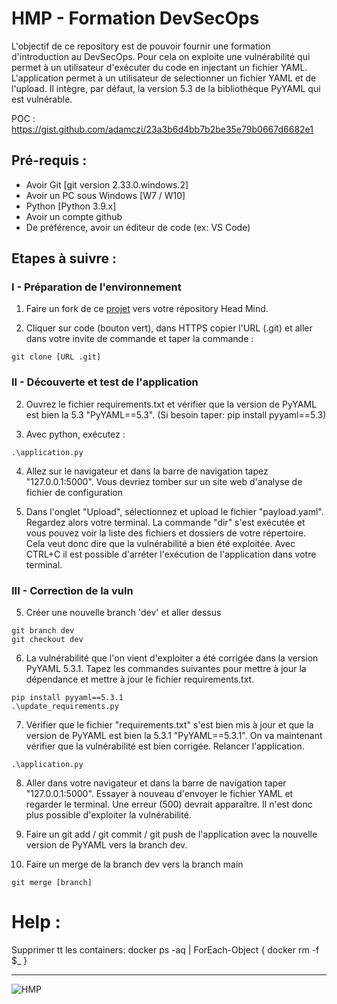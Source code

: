 # HMP - Formation DevSecOps

L'objectif de ce repository est de pouvoir fournir une formation d'introduction au DevSecOps. Pour cela on exploite une vulnérabilité qui permet à un utilisateur d'exécuter du code en injectant un fichier YAML.
L'application permet à un utilisateur de selectionner un fichier YAML et de l'upload. Il intègre, par défaut, la version 5.3 de la bibliothèque PyYAML qui est vulnérable. 

POC : https://gist.github.com/adamczi/23a3b6d4bb7b2be35e79b0667d6682e1

## Pré-requis :
- Avoir Git [git version 2.33.0.windows.2]
- Avoir un PC sous Windows [W7 / W10]
- Python [Python 3.9.x]
- Avoir un compte github
- De préférence, avoir un éditeur de code (ex: VS Code)

## Etapes à suivre :

### I - Préparation de l'environnement
1) Faire un fork de ce [projet](https://github.com/HMP-DSO/Formation-DSO) vers votre répository Head Mind.

2) Cliquer sur code (bouton vert), dans HTTPS copier l'URL (.git) et aller dans votre invite de commande et taper la commande :
```
git clone [URL .git]
```

### II - Découverte et test de l'application

2) Ouvrez le fichier requirements.txt et vérifier que la version de PyYAML est bien la 5.3 "PyYAML==5.3". (Si besoin taper: pip install pyyaml==5.3)

3) Avec python, exécutez :
```
.\application.py
```

4) Allez sur le navigateur et dans la barre de navigation tapez "127.0.0.1:5000". Vous devriez tomber sur un site web d'analyse de fichier de configuration 

5) Dans l'onglet "Upload", sélectionnez et upload le fichier "payload.yaml". Regardez alors votre terminal. La commande "dir" s'est exécutée et vous pouvez voir la liste des fichiers et dossiers de votre répertoire. Cela veut donc dire que la vulnérabilité a bien été exploitée.
Avec CTRL+C il est possible d'arréter l'exécution de l'application dans votre terminal. 

### III - Correction de la vuln

5) Créer une nouvelle branch 'dev' et aller dessus
```
git branch dev
git checkout dev
```

6) La vulnérabilité que l'on vient d'exploiter a été corrigée dans la version PyYAML 5.3.1.
Tapez les commandes suivantes pour mettre à jour la dépendance et mettre à jour le fichier requirements.txt. 
```
pip install pyyaml==5.3.1
.\update_requirements.py
```

7) Vérifier que le fichier "requirements.txt" s'est bien mis à jour et que la version de PyYAML est bien la 5.3.1 "PyYAML==5.3.1". On va maintenant vérifier que la vulnérabilité est bien corrigée. Relancer l'application.
```
.\application.py
```

8) Aller dans votre navigateur et dans la barre de navigation taper "127.0.0.1:5000". Essayer à nouveau d'envoyer le fichier YAML et regarder le terminal. Une erreur (500) devrait apparaître. Il n'est donc plus possible d'exploiter la vulnérabilité.

9) Faire un git add / git commit / git push de l'application avec la nouvelle version de PyYAML vers la branch dev.

10) Faire un merge de la branch dev vers la branch main
```
git merge [branch]
```
# Help :
Supprimer tt les containers:
docker ps -aq | ForEach-Object { docker rm -f $_ } 
   
____________________________________________________________________________________________________________
   ![HMP](https://github.com/user-attachments/assets/e7576c9a-c7bd-4150-aba2-9adee745a976)


